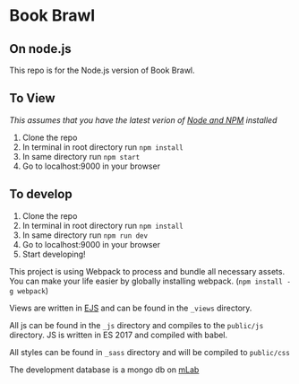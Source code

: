 # Book Brawl
## On node.js

This repo is for the Node.js version of Book Brawl.

## To View

_This assumes that you have the latest verion of [Node and NPM](https://www.npmjs.com/get-npm?utm_source=house&utm_medium=homepage&utm_campaign=free%20orgs&utm_term=Install%20npm) installed_

1. Clone the repo
2. In terminal in root directory run `npm install`
3. In same directory run `npm start`
4. Go to localhost:9000 in your browser


## To develop

1. Clone the repo
2. In terminal in root directory run `npm install`
3. In same directory run `npm run dev`
4. Go to localhost:9000 in your browser
5. Start developing!

This project is using Webpack to process and bundle all necessary assets. You can make your life easier by globally installing webpack. (`npm install -g webpack`)

Views are written in [EJS](http://www.embeddedjs.com/) and can be found in the `_views` directory.

All js can be found in the `_js` directory and compiles to the `public/js` directory. JS is written in ES 2017 and compiled with babel.

All styles can be found in `_sass` directory and will be compiled to `public/css`

The development database is a mongo db on [mLab](https://mlab.com/)
